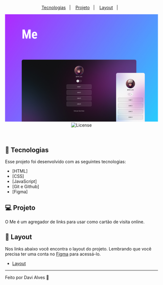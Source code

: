 <p align="center">
  <a href="#-tecnologias">Tecnologias</a>&nbsp;&nbsp;&nbsp;|&nbsp;&nbsp;&nbsp;
  <a href="#-projeto">Projeto</a>&nbsp;&nbsp;&nbsp;|&nbsp;&nbsp;&nbsp;
  <a href="#-layout">Layout</a>&nbsp;&nbsp;&nbsp;|&nbsp;&nbsp;&nbsp;
</p>

<p align="center">
 <img src="./.github/preview.jpg" alt="Me pewview!" />

  <img alt="License" src="https://img.shields.io/static/v1?label=license&message=MIT&color=15C3D6&labelColor=000000">
</p>

<br>

## 🚀 Tecnologias

Esse projeto foi desenvolvido com as seguintes tecnologias:

- [HTML]
- [CSS]
- [JavaScript]
- [Git e Github]
- [Figma]

## 💻 Projeto

O Me é um agregador de links para usar como cartão de visita online.

## 🔖 Layout

Nos links abaixo você encontra o layout do projeto. Lembrando que você precisa ter uma conta no [Figma](http://figma.com/) para acessá-lo.

- [Layout](https://www.figma.com/file/Do8iJwiRLSLERGXLW2HMji/DevLinks-(Community)?node-id=90%3A247&t=nX4Gth1lmzkIwVvx-0)

---

Feito por Davi Alves :wave:
